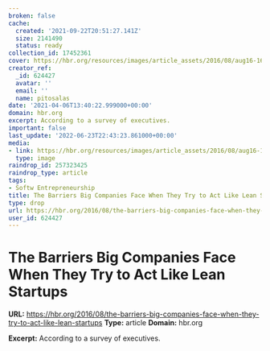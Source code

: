 ```yaml
---
broken: false
cache:
  created: '2021-09-22T20:51:27.141Z'
  size: 2141490
  status: ready
collection_id: 17452361
cover: https://hbr.org/resources/images/article_assets/2016/08/aug16-16-535187280-horz.jpg
creator_ref:
  _id: 624427
  avatar: ''
  email: ''
  name: pitosalas
date: '2021-04-06T13:40:22.999000+00:00'
domain: hbr.org
excerpt: According to a survey of executives.
important: false
last_update: '2022-06-23T22:43:23.861000+00:00'
media:
- link: https://hbr.org/resources/images/article_assets/2016/08/aug16-16-535187280-horz.jpg
  type: image
raindrop_id: 257323425
raindrop_type: article
tags:
- Softw Entrepreneurship
title: The Barriers Big Companies Face When They Try to Act Like Lean Startups
type: drop
url: https://hbr.org/2016/08/the-barriers-big-companies-face-when-they-try-to-act-like-lean-startups
user_id: 624427
---
```


# The Barriers Big Companies Face When They Try to Act Like Lean Startups

**URL:** https://hbr.org/2016/08/the-barriers-big-companies-face-when-they-try-to-act-like-lean-startups
**Type:** article
**Domain:** hbr.org

**Excerpt:** According to a survey of executives.
